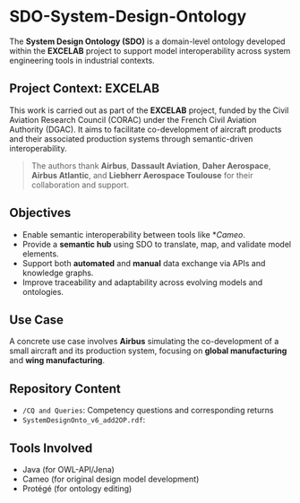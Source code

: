 # SDO-System-Design-Ontology

The **System Design Ontology (SDO)** is a domain-level ontology developed within the **EXCELAB** project to support model interoperability across system engineering tools in industrial contexts.

## Project Context: EXCELAB

This work is carried out as part of the **EXCELAB** project, funded by the Civil Aviation Research Council (CORAC) under the French Civil Aviation Authority (DGAC). It aims to facilitate co-development of aircraft products and their associated production systems through semantic-driven interoperability.

> The authors thank **Airbus**, **Dassault Aviation**, **Daher Aerospace**, **Airbus Atlantic**, and **Liebherr Aerospace Toulouse** for their collaboration and support.

## Objectives

- Enable semantic interoperability between tools like **Cameo*.
- Provide a **semantic hub** using SDO to translate, map, and validate model elements.
- Support both **automated** and **manual** data exchange via APIs and knowledge graphs.
- Improve traceability and adaptability across evolving models and ontologies.


## Use Case

A concrete use case involves **Airbus** simulating the co-development of a small aircraft and its production system, focusing on  **global manufacturing** and **wing manufacturing**.

## Repository Content

- `/CQ and Queries`: Competency questions and corresponding returns
- `SystemDesignOnto_v6_add2OP.rdf`: 

## Tools Involved

- Java (for OWL-API/Jena)
- Cameo (for original design model development)
- Protégé (for ontology editing)

